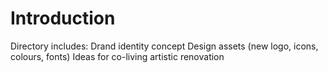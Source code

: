 # Introduction
Directory includes: 
Drand identity concept
Design assets (new logo, icons, colours, fonts) 
Ideas for co-living artistic renovation
